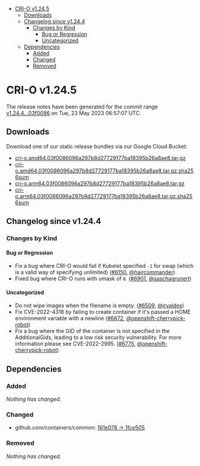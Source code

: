 - [CRI-O v1.24.5](#cri-o-v1245)
  - [Downloads](#downloads)
  - [Changelog since v1.24.4](#changelog-since-v1244)
    - [Changes by Kind](#changes-by-kind)
      - [Bug or Regression](#bug-or-regression)
      - [Uncategorized](#uncategorized)
  - [Dependencies](#dependencies)
    - [Added](#added)
    - [Changed](#changed)
    - [Removed](#removed)

# CRI-O v1.24.5

The release notes have been generated for the commit range
[v1.24.4...03f0086](https://github.com/cri-o/cri-o/compare/v1.24.4...03f0086096a297b8d27729177ba18395b26a8ae8) on Tue, 23 May 2023 06:57:07 UTC.

## Downloads

Download one of our static release bundles via our Google Cloud Bucket:

- [cri-o.amd64.03f0086096a297b8d27729177ba18395b26a8ae8.tar.gz](https://storage.googleapis.com/cri-o/artifacts/cri-o.amd64.03f0086096a297b8d27729177ba18395b26a8ae8.tar.gz)
- [cri-o.amd64.03f0086096a297b8d27729177ba18395b26a8ae8.tar.gz.sha256sum](https://storage.googleapis.com/cri-o/artifacts/cri-o.amd64.03f0086096a297b8d27729177ba18395b26a8ae8.tar.gz.sha256sum)
- [cri-o.arm64.03f0086096a297b8d27729177ba18395b26a8ae8.tar.gz](https://storage.googleapis.com/cri-o/artifacts/cri-o.arm64.03f0086096a297b8d27729177ba18395b26a8ae8.tar.gz)
- [cri-o.arm64.03f0086096a297b8d27729177ba18395b26a8ae8.tar.gz.sha256sum](https://storage.googleapis.com/cri-o/artifacts/cri-o.arm64.03f0086096a297b8d27729177ba18395b26a8ae8.tar.gz.sha256sum)

## Changelog since v1.24.4

### Changes by Kind

#### Bug or Regression
 - Fix a bug where CRI-O would fail if Kubelet specified `-1` for swap (which is a valid way of specifying unlimited) ([#6150](https://github.com/cri-o/cri-o/pull/6150), [@haircommander](https://github.com/haircommander))
 - Fixed bug where CRI-O runs with umask of `0`. ([#6901](https://github.com/cri-o/cri-o/pull/6901), [@saschagrunert](https://github.com/saschagrunert))

#### Uncategorized
 - Do not wipe images when the filename is empty. ([#6509](https://github.com/cri-o/cri-o/pull/6509), [@jrvaldes](https://github.com/jrvaldes))
 - Fix CVE-2022-4318 by failing to create container if it's passed a HOME environment variable with a newline ([#6672](https://github.com/cri-o/cri-o/pull/6672), [@openshift-cherrypick-robot](https://github.com/openshift-cherrypick-robot))
 - Fix a bug where the GID of the container is not specified in the AdditionalGids, leading to a low risk security vulnerability. For more information please see CVE-2022-2995. ([#6775](https://github.com/cri-o/cri-o/pull/6775), [@openshift-cherrypick-robot](https://github.com/openshift-cherrypick-robot))

## Dependencies

### Added
_Nothing has changed._

### Changed
- github.com/containers/common: [161e078 → 1fce505](https://github.com/containers/common/compare/161e078...1fce505)

### Removed
_Nothing has changed._
